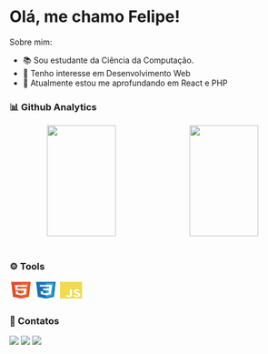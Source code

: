 # Olá, me chamo Felipe!

Sobre mim:
- 📚 Sou estudante da Ciência da Computação. 
- 👀 Tenho interesse em Desenvolvimento Web
- 🌱 Atualmente estou me aprofundando em React e PHP
  
<h3>📊 Github Analytics</h3>
<div align="center">
  <img width="49%" height="195px" src= "https://github-readme-stats-beryl-beta-19.vercel.app/api?username=felprangel&show_icons=true&theme=synthwave" /> 
  <img width="49%" height="195px" src= "https://github-readme-stats-beryl-beta-19.vercel.app/api/top-langs/?username=felprangel&layout=compact&theme=synthwave"/>
</div>

<div style="display: inline_block"><br>
  <h3>⚙️ Tools</h3>
  <img align="center" alt="Rafa-HTML" height="30" width="40" src="https://raw.githubusercontent.com/devicons/devicon/master/icons/html5/html5-original.svg">
  <img align="center" alt="Rafa-CSS" height="30" width="40" src="https://raw.githubusercontent.com/devicons/devicon/master/icons/css3/css3-original.svg">
  <img align="center" alt="Rafa-Js" height="30" width="40" src="https://raw.githubusercontent.com/devicons/devicon/master/icons/javascript/javascript-plain.svg">
</div>

##

<div> 
  <h3>📍 Contatos</h3>
  <a href="https://instagram.com/felp_rangel/" target="_blank"><img src="https://img.shields.io/badge/-Instagram-%23E4405F?style=for-the-badge&logo=instagram&logoColor=white" target="_blank"></a>
  <a href = "mailto:feliperangel897@gmail.com"><img src="https://img.shields.io/badge/-Gmail-%23333?style=for-the-badge&logo=gmail&logoColor=white" target="_blank"></a>
  <a href="https://www.linkedin.com/in/felipe-rangel-ribeiro-73a899251/" target="_blank"><img src="https://img.shields.io/badge/-LinkedIn-%230077B5?style=for-the-badge&logo=linkedin&logoColor=white" target="_blank"></a> 
  
</div>
